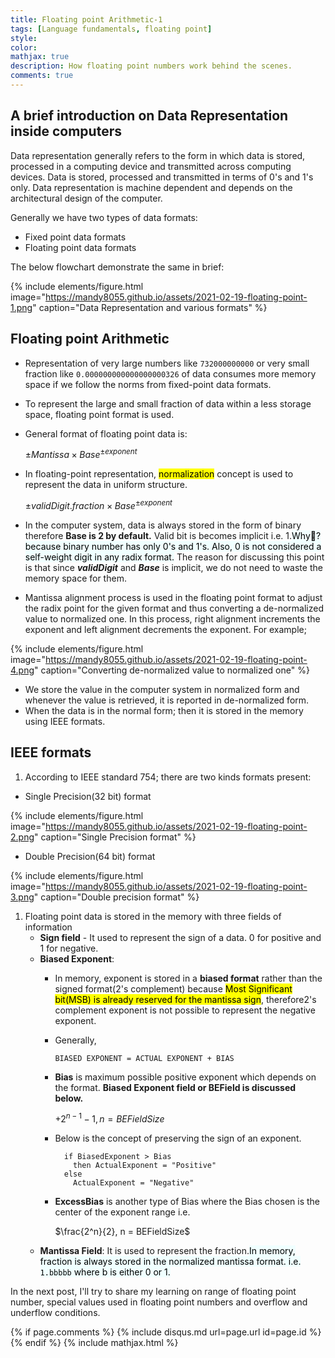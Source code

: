 ```yaml
---
title: Floating point Arithmetic-1
tags: [Language fundamentals, floating point]
style:
color:
mathjax: true
description: How floating point numbers work behind the scenes.
comments: true
---
```


## A brief introduction on Data Representation inside computers

Data representation generally refers to the form in which data is stored, processed in a computing device and transmitted across computing devices. Data is stored, processed and transmitted in terms of 0's and 1's only. Data representation is machine dependent and depends on the architectural design of the computer.

Generally we have two types of data formats:
- Fixed point data formats
- Floating point data formats

The below flowchart demonstrate the same in brief:

{% include elements/figure.html image="https://mandy8055.github.io/assets/2021-02-19-floating-point-1.png" caption="Data Representation and various formats" %}

## Floating point Arithmetic

- Representation of very large numbers like <code>732000000000</code> or very small fraction like <code>0.000000000000000000326</code> of data consumes more memory space if we follow the norms from fixed-point data formats.
- To represent the large and small fraction of data within a less storage space, floating point format is used.
- General format of floating point data is:
  
    $\pm Mantissa \times Base^{\pm exponent}$

- In floating-point representation, <mark style="background-color: yellow">normalization</mark> concept is used to represent the data in uniform structure.

    $\pm validDigit.fraction \times Base^{\pm exponent}$

- In the computer system, data is always stored in the form of binary therefore **Base is 2 by default.** Valid bit is becomes implicit i.e. 1.<mark style="background-color: azure">Why:thinking:?because binary number has only 0's and 1's. Also, 0 is not considered a self-weight digit in any radix format.</mark> The reason for discussing this point is that since _**validDigit**_ and _**Base**_ is implicit, we do not need to waste the memory space for them.
- Mantissa alignment process is used in the floating point format to adjust the radix point for the given format and thus converting a de-normalized value to normalized one. In this process, right alignment increments the exponent and left alignment decrements the exponent. For example;

{% include elements/figure.html image="https://mandy8055.github.io/assets/2021-02-19-floating-point-4.png" caption="Converting de-normalized value to normalized one" %}

- We store the value in the computer system in normalized form and whenever the value is retrieved, it is reported in de-normalized form.
- When the data is in the normal form; then it is stored in the memory using IEEE formats.

## IEEE formats

1. According to IEEE standard 754; there are two kinds formats present:
  - Single Precision(32 bit) format

{% include elements/figure.html image="https://mandy8055.github.io/assets/2021-02-19-floating-point-2.png" caption="Single Precision format" %}

  - Double Precision(64 bit) format

{% include elements/figure.html image="https://mandy8055.github.io/assets/2021-02-19-floating-point-3.png" caption="Double precision format" %}

1. Floating point data is stored in the memory with three fields of information
   * **Sign field** - It used to represent the sign of a data. 0 for positive and 1 for negative.
   * **Biased Exponent**:
      *  In memory, exponent is stored in a **biased format** rather than the signed format(2's complement) because <mark style="background-color: yellow">Most Significant bit(MSB) is already reserved for the mantissa sign</mark>, therefore2's complement exponent is not possible to represent the negative exponent.
      *  Generally,
        
            ```BIASED EXPONENT = ACTUAL EXPONENT + BIAS```

      * **Bias** is maximum possible positive exponent which depends on the format. **Biased Exponent field or BEField is discussed below.** 
  
        $+2^{n - 1} - 1, n = BEFieldSize$
   
      * Below is the concept of preserving the sign of an exponent.
        ```shell
          if BiasedExponent > Bias
            then ActualExponent = "Positive"
          else
            ActualExponent = "Negative"
        ```
        
      * **ExcessBias** is another type of Bias where the Bias chosen is the center of the exponent range i.e.
  
         $\frac{2^n}{2}, n = BEFieldSize$
   * **Mantissa Field**: It is used to represent the fraction.<mark style="background-color: azure">In memory, fraction is always stored in the normalized mantissa format. i.e. <code>1.bbbbb</code> where b is either 0 or 1.</mark>

In the next post, I'll try to share my learning on range of floating point number, special values used in floating point numbers and overflow and underflow conditions.

{% if page.comments %} {% include disqus.md url=page.url id=page.id %} {% endif %}
{% include mathjax.html %}

